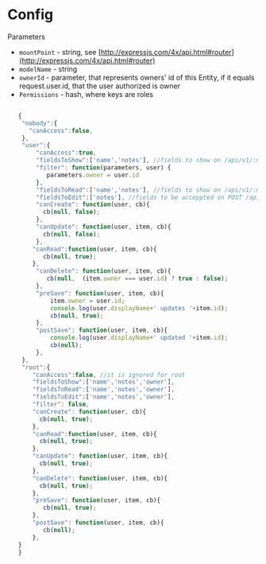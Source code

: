 Config
==============================
Parameters

-  `mountPoint` - string, see [http://expressjs.com/4x/api.html#router](http://expressjs.com/4x/api.html#router)
-  `modelName` - string
-  `ownerId` - parameter, that represents owners' id of this Entity, if it equals request.user.id, that the user authorized is owner
-  `Permissions` - hash, where keys are roles



```javascript

   {
    "nobody":{
      "canAccess":false,
    },
    "user":{
        "canAccess":true,
        "fieldsToShow":['name','notes'], //fields to show on /api/v1/:modelName
        "filter": function(parameters, user) {
           parameters.owner = user.id
        },
        "fieldsToRead":['name','notes'], //fields to show on /api/v1/:modelName/:id
        "fieldsToEdit":['notes'], //fields to be acceppted on POST /api/v1/:modelName or PUT /api/v1/:modelName/:id
        "canCreate": function(user, cb){
          cb(null, false);
        },
        "canUpdate": function(user, item, cb){
          cb(null, false);
        },
       "canRead":function(user, item, cb){
          cb(null, true);
       },
        "canDelete": function(user, item, cb){
           cb(null,  (item.owner === user.id) ? true : false);
        },
        "preSave": function(user, item, cb){
            item.owner = user.id;
            console.log(user.displayName+' updates '+item.id);
            cb(null, true);
        },
        "postSave": function(user, item, cb){
            console.log(user.displayName+' updated '+item.id);
            cb(null);
        },
    },
    "root":{
       "canAccess":false, //it is ignored for root
       "fieldsToShow":['name','notes','owner'],
       "fieldsToRead":['name','notes','owner'],
       "fieldsToEdit":['name','notes','owner'],
       "filter": false,
       "canCreate": function(user, cb){
         cb(null, true);
       },
       "canRead":function(user, item, cb){
         cb(null, true);
       },
       "canUpdate": function(user, item, cb){
         cb(null, true);
       },
       "canDelete": function(user, item, cb){
         cb(null, true);
       },
       "preSave": function(user, item, cb){
          cb(null, true);
       },
       "postSave": function(user, item, cb){
          cb(null);
       },
   }
   }


```
